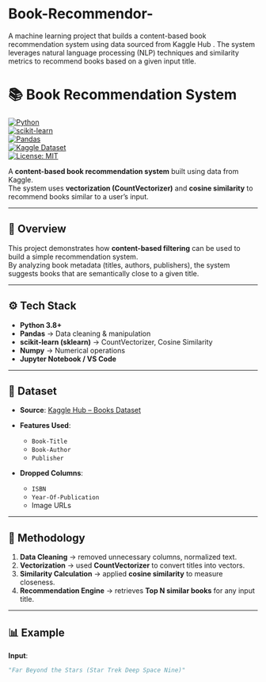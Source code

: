 # Book-Recommendor-
A machine learning project that builds a content-based book recommendation system using data sourced from Kaggle Hub . The system leverages natural language processing (NLP) techniques and similarity metrics to recommend books based on a given input title.

  # 📚 Book Recommendation System  

[![Python](https://img.shields.io/badge/Python-3.8+-blue?logo=python&logoColor=white)](https://www.python.org/)  
[![scikit-learn](https://img.shields.io/badge/scikit--learn-1.5-orange?logo=scikitlearn&logoColor=white)](https://scikit-learn.org/)  
[![Pandas](https://img.shields.io/badge/Pandas-1.5+-150458?logo=pandas&logoColor=white)](https://pandas.pydata.org/)  
[![Kaggle Dataset](https://img.shields.io/badge/Dataset-Kaggle-blue?logo=kaggle&logoColor=white)](https://www.kaggle.com/)  
[![License: MIT](https://img.shields.io/badge/License-MIT-green.svg)](LICENSE)  

A **content-based book recommendation system** built using data from Kaggle.  
The system uses **vectorization (CountVectorizer)** and **cosine similarity** to recommend books similar to a user’s input.  

---

## 🚀 Overview  

This project demonstrates how **content-based filtering** can be used to build a simple recommendation system.  
By analyzing book metadata (titles, authors, publishers), the system suggests books that are semantically close to a given title.  

---

## ⚙️ Tech Stack  

- **Python 3.8+**  
- **Pandas** → Data cleaning & manipulation  
- **scikit-learn (sklearn)** → CountVectorizer, Cosine Similarity  
- **Numpy** → Numerical operations  
- **Jupyter Notebook / VS Code**  

---

## 📂 Dataset  

- **Source**: [Kaggle Hub – Books Dataset](https://www.kaggle.com/)  
- **Features Used**:  
  - `Book-Title`  
  - `Book-Author`  
  - `Publisher`  

- **Dropped Columns**:  
  - `ISBN`  
  - `Year-Of-Publication`  
  - Image URLs  

---

## 🧠 Methodology  

1. **Data Cleaning** → removed unnecessary columns, normalized text.  
2. **Vectorization** → used **CountVectorizer** to convert titles into vectors.  
3. **Similarity Calculation** → applied **cosine similarity** to measure closeness.  
4. **Recommendation Engine** → retrieves **Top N similar books** for any input title.  

---

## 📊 Example  

**Input**:  
```python
"Far Beyond the Stars (Star Trek Deep Space Nine)"

